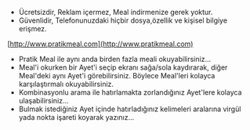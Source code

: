 * Ücretsizdir, Reklam içermez, Meal indirmenize gerek yoktur.
* Güvenlidir, Telefonunuzdaki hiçbir dosya,özellik ve kişisel bilgiye erişmez.

[http://www.pratikmeal.com](http://www.pratikmeal.com)

* Pratik Meal ile aynı anda birden fazla meali okuyabilirsiniz...
* Meal'i okurken bir Ayet'i seçip ekranı sağa/sola kaydırarak, diğer Meal'deki aynı Ayet'i görebilirsiniz. Böylece Meal'leri kolayca karşılaştırmalı okuyabilirsiniz.
* Kombinasyonlu arama ile hatırlamakta zorlandığınız Ayet'lere kolayca ulaşabilirsiniz...
* Bulmak istediğiniz Ayet içinde hatırladığınız kelimeleri aralarına virgül yada nokta işareti koyarak yazınız...
